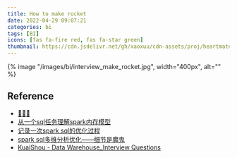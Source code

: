 ```yaml
---
title: How to make rocket
date: 2022-04-29 09:07:21
categories: bi
tags: [BI]
icons: [fas fa-fire red, fas fa-star green]
thumbnail: https://cdn.jsdelivr.net/gh/xaoxuu/cdn-assets/proj/heartmate/icon.png
---
```


{% image "/images/bi/interview_make_rocket.jpg", width="400px", alt="" %}

<!-- more -->


## Reference

- [🥕🥕🥕](https://www.zhihu.com/people/hongmianao)
- [从一个sql任务理解spark内存模型](https://zhuanlan.zhihu.com/p/134135758)
- [记录一次spark sql的优化过程](https://zhuanlan.zhihu.com/p/77614511)
- [spark sql多维分析优化——细节是魔鬼](https://zhuanlan.zhihu.com/p/78804934)
- [KuaiShou - Data Warehouse_Interview Questions](https://blog.csdn.net/weixin_43619485/article/details/107164729)
